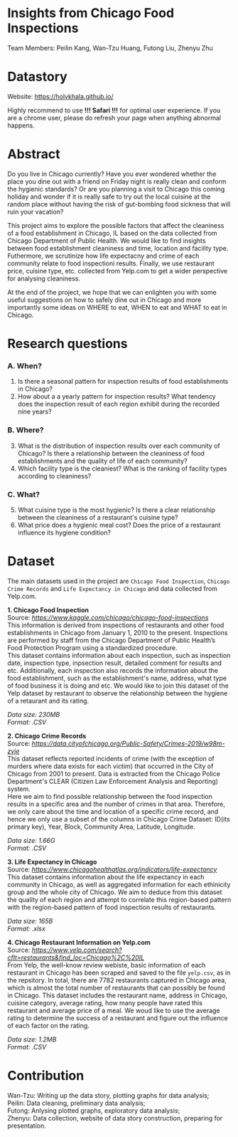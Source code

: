 # Insights from Chicago Food Inspections

Team Members: Peilin Kang, Wan-Tzu Huang, Futong Liu, Zhenyu Zhu

# Datastory

Website: https://holykhala.github.io/

Highly recommend to use **!!! Safari !!!** for optimal user experience. If you are a chrome user, please do refresh your page when anything abnormal happens.

# Abstract

Do you live in Chicago currently? Have you ever wondered whether the place you dine out with a friend on Friday night is really clean and conform the hygienic standards? Or are you planning a visit to Chicago this coming holiday and wonder if it is really safe to try out the local cuisine at the random place without having the risk of gut-bombing food sickness that will ruin your vacation? 

This project aims to explore the possible factors that affect the cleaniness of a food establishment in Chicago, IL based on the data collected from Chicago Department of Public Health. We would like to find insights between food establishment cleaniness and time, location and facility type. Futhermore, we scrutinize how life expectacny and crime of each community relate to food inspectioni results. Finally, we use restaurant price, cuisine type, etc. collected from Yelp.com to get a wider perspective for analysing cleaniness.

At the end of the project, we hope that we can enlighten you with some useful suggestions on how to safely dine out in Chicago and more importantly some ideas on WHERE to eat, WHEN to eat and WHAT to eat in Chicago.


# Research questions

### A. When?
1. Is there a seasonal pattern for inspection results of food establishments in Chicago? 
2. How about a a yearly pattern for inspection results? What tendency does the inspection result of each region exhibit during the recorded nine years?

### B. Where?
3. What is the distribution of inspection results over each community of Chicago? Is there a relationship between the cleaniness of food establishments and the quality of life of each community?
4. Which facility type is the cleaniest? What is the ranking of facility types according to cleaniness?

### C. What?
5. What cuisine type is the most hygienic? Is there a clear relationship between the cleaniness of a restaurant's cuisine type?
6. What price does a hygienic meal cost? Does the price of a restaurant influence its hygiene condition?


# Dataset

The main datasets used in the project are `Chicago Food Inspection`, `Chicago Crime Records` and `Life Expectancy in Chicago` and data collected from Yelp.com.

**1. Chicago Food Inspection**
<br>
Source: *https://www.kaggle.com/chicago/chicago-food-inspections*
<br>
This information is derived from inspections of restaurants and other food establishments in Chicago from January 1, 2010 to the present. Inspections are performed by staff from the Chicago Department of Public Health’s Food Protection Program using a standardized procedure.\
This dataset contains information about each inspection, such as inspection date, inspection type, inpsection result, detailed comment for results and etc. Additionally, each inspection also records the information about the food establishment, such as the establishment's name, address, what type of food business it is doing and etc. We would like to join this dataset of the Yelp dataset by restaurant to observe the relationship between the hygiene of a retaurant and its rating.

*Data size: 230MB*
<br>
*Format: .CSV*


**2. Chicago Crime Records**
<br>
Source: *https://data.cityofchicago.org/Public-Safety/Crimes-2019/w98m-zvie*
<br>
This dataset reflects reported incidents of crime (with the exception of murders where data exists for each victim) that occurred in the City of Chicago from 2001 to present. Data is extracted from the Chicago Police Department's CLEAR (Citizen Law Enforcement Analysis and Reporting) system.\
Here we aim to find possible relationship between the food inspection results in a specific area and the number of crimes in that area. Therefore, we only care about the time and location of a specific crime record, and hence we only use a subset of the columns in Chicago Crime Dataset: ID(its primary key), Year, Block, Community Area, Latitude, Longitude.

*Data size: 1.66G*
<br>
*Format: .CSV*


**3. Life Expectancy in Chicago**
<br>
Source: *https://www.chicagohealthatlas.org/indicators/life-expectancy*
<br>
This dataset contains information about the life expectancy in each community in Chicago, as well as aggregated information for each ethinicity group and the whole city of Chicago.
We aim to deduce from this dataset the quality of each region and attempt to correlate this region-based pattern with the region-based pattern of food inspection results of restaurants. 

*Data size: 165B*
<br>
*Format: .xlsx*


**4. Chicago Restaurant Information on Yelp.com**
<br>
Source: *https://www.yelp.com/search?cflt=restaurants&find_loc=Chicago%2C%20IL*
<br>
From Yelp, the well-know review webiste, basic information of each restaurant in Chicago has been scraped and saved to the file `yelp.csv`, as in the repsitory. In total, there are 7782 restaurants captured in Chicago area, which is almost the total number of restaurants that can possibly be found in Chicago. This dataset includes the restaurant name, address in Chicago, cuisine category, average rating, how many people have rated this restaurant and average price of a meal. We woud like to use the average rating to determine the success of a restaurant and figure out the influence of each factor on the rating. 

*Data size: 1.2MB*
<br>
*Format: .CSV*


# Contribution 
Wan-Tzu: Writing up the data story, plotting graphs for data analysis;\
Peilin: Data cleaning, preliminary data analysis;\
Futong: Anlysing plotted graphs, exploratory data analysis;\
Zhenyu: Data collection, website of data story construction, preparing for presentation.
